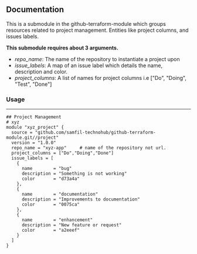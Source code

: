 ## Documentation

This is a submodule in the github-terraform-module which groups resources related to project management. Entities like project columns, and issues labels.

**This submodule requires about 3 arguments.**
  - _repo_name_: <text> The name of the repository to instantiate a project upon </text>
  - _issue_labels_: <text> A map of an issue label which details the name, description and color. </text>
  - _project_columns_: <text> A list of names for project columns i.e ["Do", "Doing", "Test", "Done"]</text>
  
### **Usage**
---
```hcl
## Project Management
# xyz
module "xyz_project" {
  source = "github.com/samfil-technohub/github-terraform-module.git//project"
  version = "1.0.0"
  repo_name = "xyz-app"     # name of the repository not url.
  project_columns = ["Do","Doing","Done"]
  issue_labels = [
    {
      name        = "bug"
      description = "Something is not working"
      color       = "d73a4a"
    },
    {
      name        = "documentation"
      description = "Improvements to documentation"
      color       = "0075ca"
    },
    {
      name        = "enhancement"
      description = "New feature or request"
      color       = "a2eeef"
    }
  ]
}
```